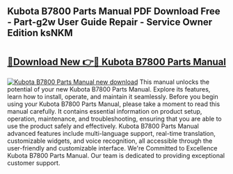## Kubota B7800 Parts Manual PDF Download Free - Part-g2w User Guide Repair - Service Owner Edition ksNKM

# <h2><a href="http://bc92526.oget.top/?id=Kubota+B7800+Parts+Manual">🔗Download New 👉🔴 Kubota B7800 Parts Manual</a></h2>

[![Kubota B7800 Parts Manual new download](https://i.imgur.com/5g1atiW.png)](http://bc92526.oget.top/?id=Kubota+B7800+Parts+Manual)
This manual unlocks the potential of your new Kubota B7800 Parts Manual. Explore its features, learn how to install, operate, and maintain it seamlessly. Before you begin using your Kubota B7800 Parts Manual, please take a moment to read this manual carefully. It contains essential information on product setup, operation, maintenance, and troubleshooting, ensuring that you are able to use the product safely and effectively. Kubota B7800 Parts Manual advanced features include multi-language support, real-time translation, customizable widgets, and voice recognition, all accessible through the user-friendly and customizable interface. We're Committed to Excellence Kubota B7800 Parts Manual. Our team is dedicated to providing exceptional customer support.
